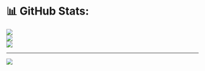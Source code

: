 # 📊 GitHub Stats:
![](https://github-readme-stats.vercel.app/api?username=chsrdev&theme=dark&hide_border=true&include_all_commits=true&count_private=false)<br/>
![](https://github-readme-streak-stats.herokuapp.com/?user=chsrdev&theme=dark&hide_border=true)<br/>
![](https://github-readme-stats.vercel.app/api/top-langs/?username=chsrdev&theme=dark&hide_border=true&include_all_commits=true&count_private=false&layout=compact)

---
[![](https://visitcount.itsvg.in/api?id=chsrdev&icon=0&color=0)](https://visitcount.itsvg.in)

<!-- Proudly created with GPRM ( https://gprm.itsvg.in ) -->

